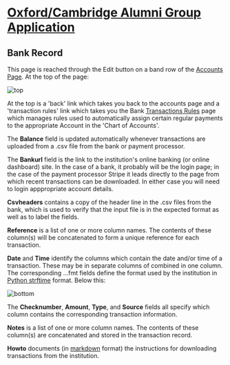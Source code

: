 # [Oxford/Cambridge Alumni Group Application](index.md)

## Bank Record

This page is reached through the Edit button on a band row of the [Accounts Page](accounts.md). At the top of the page:

![top](images/bank_record_top.png)

At the top is a 'back' link which takes you back to the accounts page and a 'transaction rules' link which takes you the Bank [Transactions Rules](bank_rules.md) page which manages rules used to automatically assign certain regular payments to the appropriate Account in the 'Chart of Accounts'.

The **Balance** field is updated automatically whenever transactions are uploaded from a .csv file from the bank or payment processor.

The **Bankurl** field is the link to the institution's online banking (or online dashboard) site. In the case of a bank, it probably will be the login page; in the case of the payment processor Stripe it leads directly to the page from which recent transactions can be downloaded. In either case you will need to login apppropriate account details.

**Csvheaders** contains a copy of the header line in the .csv files from the bank, which is used to verify that the input file is in the expected format as well as to label the fields.

**Reference** is a list of one or more column names. The contents of these column(s) will be concatenated to form a unique reference for each transaction.

**Date** and **Time** identify the columns which contain the date and/or time of a transaction. These may be in separate columns of combined in one column. The corresponding ...fmt fields define the format used by the institution in [Python strftime](https://docs.python.org/3.10/library/datetime.html?highlight=strftime#strftime-strptime-behavior) format. Below this:

![bottom](images/bank_record_bottom.png)

The **Checknumber**, **Amount**, **Type**, and **Source** fields all specify which column contains the corresponding transaction information.

**Notes** is a list of one or more column names. The contents of these column(s) are concatenated and stored in the transaction record.

**Howto** documents (in [markdown](https://www.markdownguide.org/basic-syntax/) format) the instructions for downloading transactions from the institution.
